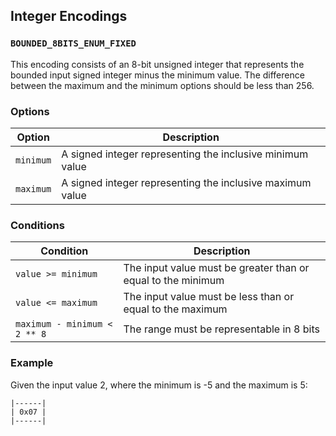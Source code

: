 Integer Encodings
-----------------

### `BOUNDED_8BITS_ENUM_FIXED`

This encoding consists of an 8-bit unsigned integer that represents the bounded
input signed integer minus the minimum value. The difference between the
maximum and the minimum options should be less than 256.

### Options

| Option    | Description                                               |
|-----------|-----------------------------------------------------------|
| `minimum` | A signed integer representing the inclusive minimum value |
| `maximum` | A signed integer representing the inclusive maximum value |

### Conditions

| Condition                    | Description                                                  |
|------------------------------|--------------------------------------------------------------|
| `value >= minimum`           | The input value must be greater than or equal to the minimum |
| `value <= maximum`           | The input value must be less than or equal to the maximum    |
| `maximum - minimum < 2 ** 8` | The range must be representable in 8 bits                    |

### Example

Given the input value 2, where the minimum is -5 and the maximum is 5:

```
|------|
| 0x07 |
|------|
```
